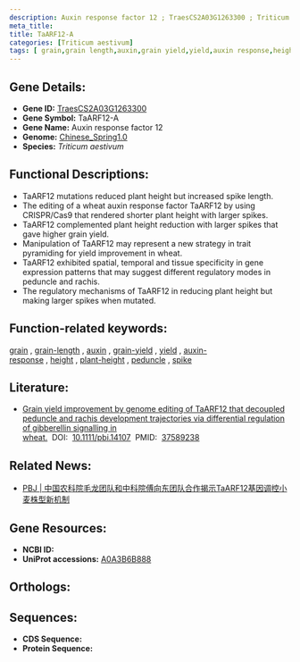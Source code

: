 ```yaml
---
description: Auxin response factor 12 ; TraesCS2A03G1263300 ; Triticum aestivum
meta_title:
title: TaARF12-A
categories: [Triticum aestivum]
tags: [ grain,grain length,auxin,grain yield,yield,auxin response,height,plant height,peduncle,spike ]
---
```


## Gene Details:
- **Gene ID:**	[TraesCS2A03G1263300](https://ensembl.gramene.org/Triticum_aestivum/Gene/Summary?g=TraesCS2A03G1263300)
- **Gene Symbol:** TaARF12-A
- **Gene Name:** Auxin response factor 12
- **Genome:** [Chinese_Spring1.0](https://ensembl.gramene.org/Triticum_aestivum/Info/Index)
- **Species:** *Triticum aestivum*

## Functional Descriptions:
   - TaARF12 mutations reduced plant height but increased spike length.
   - The editing of a wheat auxin response factor TaARF12 by using CRISPR/Cas9 that rendered shorter plant height with larger spikes.
   - TaARF12 complemented plant height reduction with larger spikes that gave higher grain yield.
   - Manipulation of TaARF12 may represent a new strategy in trait pyramiding for yield improvement in wheat.
   - TaARF12 exhibited spatial, temporal and tissue specificity in gene expression patterns that may suggest different regulatory modes in peduncle and rachis.
   - The regulatory mechanisms of TaARF12 in reducing plant height but making larger spikes when mutated.

## Function-related keywords:
[grain](/tags/grain/)&nbsp;,&nbsp;[grain-length](/tags/grain-length/)&nbsp;,&nbsp;[auxin](/tags/auxin/)&nbsp;,&nbsp;[grain-yield](/tags/grain-yield/)&nbsp;,&nbsp;[yield](/tags/yield/)&nbsp;,&nbsp;[auxin-response](/tags/auxin-response/)&nbsp;,&nbsp;[height](/tags/height/)&nbsp;,&nbsp;[plant-height](/tags/plant-height/)&nbsp;,&nbsp;[peduncle](/tags/peduncle/)&nbsp;,&nbsp;[spike](/tags/spike/)

## Literature:
   - [Grain yield improvement by genome editing of TaARF12 that decoupled peduncle and rachis development trajectories via differential regulation of gibberellin signalling in wheat.]( https://onlinelibrary.wiley.com/doi/10.1111/pbi.14107)&nbsp;&nbsp;DOI:&nbsp;&nbsp;[10.1111/pbi.14107](https://onlinelibrary.wiley.com/doi/10.1111/pbi.14107)&nbsp;&nbsp;PMID:&nbsp;&nbsp;[37589238](https://pubmed.ncbi.nlm.nih.gov/37589238/)

## Related News:
   - [PBJ | 中国农科院毛龙团队和中科院傅向东团队合作揭示TaARF12基因调控小麦株型新机制](https://mp.weixin.qq.com/s/XzpEQlL7mDwPxLkS1ZYhNA)

## Gene Resources:
- **NCBI ID:**  [](https://www.ncbi.nlm.nih.gov/gene/?term=)
- **UniProt accessions:** [A0A3B6B888](https://www.uniprot.org/uniprotkb/A0A3B6B888/entry)

## Orthologs:

## Sequences:
- **CDS Sequence:**
- **Protein Sequence:**
